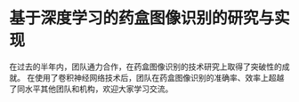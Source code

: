# 基于深度学习的药盒图像识别的研究与实现
在过去的半年内，团队通力合作，在药盒图像识别的技术研究上取得了突破性的成就。
在使用了卷积神经网络技术后，团队在药盒图像识别的准确率、效率上超越了同水平其他团队和机构，欢迎大家学习交流。
